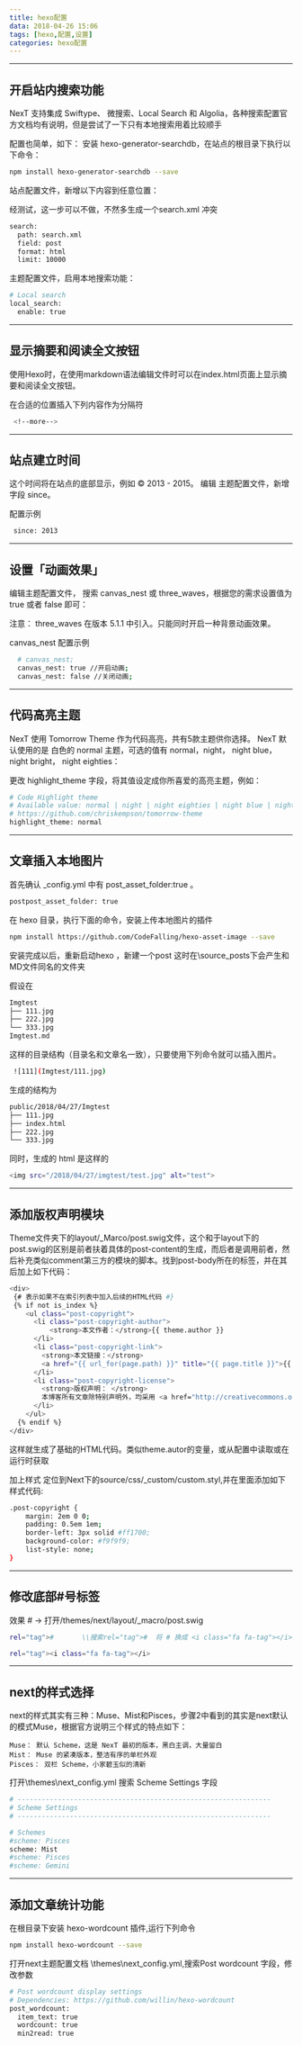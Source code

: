 ```yaml
---
title: hexo配置
data: 2018-04-26 15:06
tags: [hexo,配置,设置]
categories: hexo配置
---
```



----------------------------------------------
## 开启站内搜索功能

NexT 支持集成 Swiftype、 微搜索、Local Search 和 Algolia，各种搜索配置官方文档均有说明，但是尝试了一下只有本地搜索用着比较顺手

配置也简单，如下：
 安装 hexo-generator-searchdb，在站点的根目录下执行以下命令：

``` bash
npm install hexo-generator-searchdb --save
```
<!--more-->
站点配置文件，新增以下内容到任意位置：

经测试，这一步可以不做，不然多生成一个search.xml 冲突

``` bash
search:
  path: search.xml
  field: post
  format: html
  limit: 10000
```

主题配置文件，启用本地搜索功能：

``` bash
# Local search
local_search:
  enable: true
```



----------------------------------------------
## 显示摘要和阅读全文按钮

使用Hexo时，在使用markdown语法编辑文件时可以在index.html页面上显示摘要和阅读全文按钮。

在合适的位置插入下列内容作为分隔符

``` bash
 <!--more-->
```




----------------------------------------------
## 站点建立时间

这个时间将在站点的底部显示，例如 © 2013 - 2015。 编辑 主题配置文件，新增字段 since。

配置示例

``` bash
 since: 2013
```




----------------------------------------------
## 设置「动画效果」

编辑主题配置文件， 搜索 canvas_nest 或 three_waves，根据您的需求设置值为 true 或者 false 即可： 

注意： three_waves 在版本 5.1.1 中引入。只能同时开启一种背景动画效果。 

canvas_nest 配置示例

``` bash  
  # canvas_nest;  
  canvas_nest: true //开启动画;  
  canvas_nest: false //关闭动画;  
```




----------------------------------------------
## 代码高亮主题

NexT 使用 Tomorrow Theme 作为代码高亮，共有5款主题供你选择。 NexT 默认使用的是 白色的 normal 主题，可选的值有 normal，night， night blue， night bright， night eighties： 

更改 highlight_theme 字段，将其值设定成你所喜爱的高亮主题，例如：

```bash
# Code Highlight theme
# Available value: normal | night | night eighties | night blue | night bright
# https://github.com/chriskempson/tomorrow-theme
highlight_theme: normal
```



----------------------------------------------
## 文章插入本地图片

首先确认 _config.yml 中有 post_asset_folder:true 。 
``` bash				
postpost_asset_folder: true
```

在 hexo 目录，执行下面的命令，安装上传本地图片的插件
``` bash
npm install https://github.com/CodeFalling/hexo-asset-image --save
```
安装完成以后，重新启动hexo ，新建一个post 这时在\source\_posts下会产生和MD文件同名的文件夹


假设在
``` bash
Imgtest
├── 111.jpg
├── 222.jpg
└── 333.jpg
Imgtest.md
```

这样的目录结构（目录名和文章名一致），只要使用下列命令就可以插入图片。

 ``` bash
  ![111](Imgtest/111.jpg) 
```
生成的结构为
``` bash
public/2018/04/27/Imgtest
├── 111.jpg
├── index.html
├── 222.jpg
└── 333.jpg
```

同时，生成的 html 是这样的

``` bash
<img src="/2018/04/27/imgtest/test.jpg" alt="test">
```

----------------------------------------------

## 添加版权声明模块
Theme文件夹下的layout/_Marco/post.swig文件，这个和于layout下的post.swig的区别是前者扶着具体的post-content的生成，而后者是调用前者，然后补充类似comment第三方的模块的脚本。找到post-body所在的标签，并在其后加上如下代码：
``` bash
<div>    
 {# 表示如果不在索引列表中加入后续的HTML代码 #}
 {% if not is_index %}
    <ul class="post-copyright">
      <li class="post-copyright-author">
          <strong>本文作者：</strong>{{ theme.author }}
      </li>
      <li class="post-copyright-link">
        <strong>本文链接：</strong>
        <a href="{{ url_for(page.path) }}" title="{{ page.title }}">{{ page.path }}</a>
      </li>
      <li class="post-copyright-license">
        <strong>版权声明： </strong>
        本博客所有文章除特别声明外，均采用 <a href="http://creativecommons.org/licenses/by-nc-sa/3.0/cn/" rel="external nofollow" target="_blank">CC BY-NC-SA 3.0 CN</a> 许可协议。转载请注明出处！
      </li>
    </ul>
  {% endif %}
</div>
```

这样就生成了基础的HTML代码。类似theme.autor的变量，或从配置中读取或在运行时获取

加上样式
定位到Next下的source/css/_custom/custom.styl,并在里面添加如下样式代码:
``` bash
.post-copyright {
    margin: 2em 0 0;
    padding: 0.5em 1em;
    border-left: 3px solid #ff1700;
    background-color: #f9f9f9;
    list-style: none;
}
```


----------------------------------------------
## 修改底部#号标签

 效果      #      →      <i class="fa fa-tag"></i>
打开/themes/next/layout/_macro/post.swig 

``` bash 
rel="tag">#       \\搜索rel="tag">#  将 # 换成 <i class="fa fa-tag"></i>

rel="tag"><i class="fa fa-tag"></i> 
```

----------------------------------------------
## next的样式选择
next的样式其实有三种：Muse、Mist和Pisces，步骤2中看到的其实是next默认的模式Muse，根据官方说明三个样式的特点如下：

    Muse： 默认 Scheme，这是 NexT 最初的版本，黑白主调，大量留白
    Mist： Muse 的紧凑版本，整洁有序的单栏外观
    Pisces： 双栏 Scheme，小家碧玉似的清新

打开\themes\next\_config.yml  搜索 Scheme Settings 字段

``` bash
# ---------------------------------------------------------------
# Scheme Settings
# ---------------------------------------------------------------

# Schemes
#scheme: Pisces
scheme: Mist
#scheme: Pisces
#scheme: Gemini
```

----------------------------------------------

## 添加文章统计功能

在根目录下安装 hexo-wordcount 插件,运行下列命令
``` bash
npm install hexo-wordcount --save
```
打开next主题配置文档 \themes\next\_config.yml,搜索Post wordcount 字段，修改参数
``` bash
# Post wordcount display settings
# Dependencies: https://github.com/willin/hexo-wordcount
post_wordcount:
  item_text: true
  wordcount: true
  min2read: true
```

